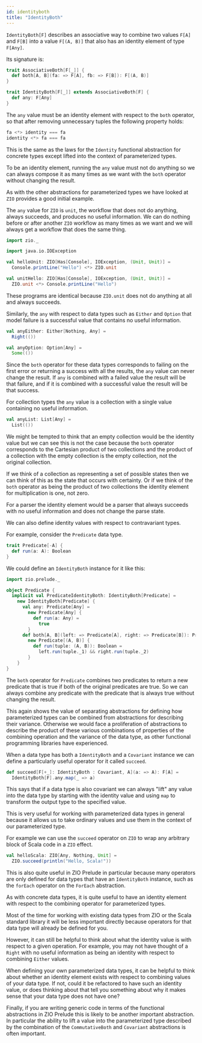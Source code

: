 ```yaml
---
id: identityboth
title: "IdentityBoth"
---
```


`IdentityBoth[F]` describes an associative way to combine two values `F[A]` and `F[B]` into a value `F[(A, B)]` that also has an identity element of type `F[Any]`.

Its signature is:

```scala mdoc
trait AssociativeBoth[F[_]] {
  def both[A, B](fa: => F[A], fb: => F[B]): F[(A, B)]
}

trait IdentityBoth[F[_]] extends AssociativeBoth[F] {
  def any: F[Any]
}
```

The `any` value must be an identity element with respect to the `both` operator, so that after removing unnecessary tuples the following property holds:

```scala
fa <*> identity === fa
identity <*> fa === fa
```

This is the same as the laws for the `Identity` functional abstraction for concrete types except lifted into the context of parameterized types.

To be an identity element, running the `any` value must not do anything so we can always compose it as many times as we want with the `both` operator without changing the result.

As with the other abstractions for parameterized types we have looked at `ZIO` provides a good initial example.

The `any` value for `ZIO` is `unit`, the workflow that does not do anything, always succeeds, and produces no useful information. We can do nothing before or after another `ZIO` workflow as many times as we want and we will always get a workflow that does the same thing.

```scala mdoc:reset
import zio._

import java.io.IOException

val helloUnit: ZIO[Has[Console], IOException, (Unit, Unit)] =
  Console.printLine("Hello") <*> ZIO.unit

val unitHello: ZIO[Has[Console], IOException, (Unit, Unit)] =
  ZIO.unit <*> Console.printLine("Hello")
```

These programs are identical because `ZIO.unit` does not do anything at all and always succeeds.

Similarly, the `any` with respect to data types such as `Either` and `Option` that model failure is a successful value that contains no useful information.

```scala mdoc
val anyEither: Either[Nothing, Any] =
  Right(())

val anyOption: Option[Any] =
  Some(())
```

Since the `both` operator for these data types corresponds to failing on the first error or returning a success with all the results, the `any` value can never change the result. If `any` is combined with a failed value the result will be that failure, and if it is combined with a successful value the result will be that success.

For collection types the `any` value is a collection with a single value containing no useful information.

```scala mdoc
val anyList: List[Any] =
  List(())
```

We might be tempted to think that an empty collection would be the identity value but we can see this is not the case because the `both` operator corresponds to the Cartesian product of two collections and the product of a collection with the empty collection is the empty collection, not the original collection.

If we think of a collection as representing a set of possible states then we can think of this as the state that occurs with certainty. Or if we think of the `both` operator as being the product of two collections the identity element for multiplication is one, not zero.

For a parser the identity element would be a parser that always succeeds with no useful information and does not change the parse state.

We can also define identity values with respect to contravariant types.

For example, consider the `Predicate` data type.

```scala mdoc
trait Predicate[-A] {
  def run(a: A): Boolean
}
```

We could define an `IdentityBoth` instance for it like this:

```scala mdoc
import zio.prelude._

object Predicate {
  implicit val PredicateIdentityBoth: IdentityBoth[Predicate] =
    new IdentityBoth[Predicate] {
      val any: Predicate[Any] =
        new Predicate[Any] {
          def run(a: Any) =
            true
        }
      def both[A, B](left: => Predicate[A], right: => Predicate[B]): Predicate[(A, B)] =
        new Predicate[(A, B)] {
          def run(tuple: (A, B)): Boolean =
            left.run(tuple._1) && right.run(tuple._2)
        }
    }
}
```

The `both` operator for `Predicate` combines two predicates to return a new predicate that is true if both of the original predicates are true. So we can always combine any predicate with the predicate that is always true without changing the result.

This again shows the value of separating abstractions for defining how parameterized types can be combined from abstractions for describing their variance. Otherwise we would face a proliferation of abstractions to describe the product of these various combinations of properties of the combining operation and the variance of the data type, as other functional programming libraries have experienced.

When a data type has both a `IdentityBoth` and a `Covariant` instance we can define a particularly useful operator for it called `succeed`.

```scala mdoc
def succeed[F[+_]: IdentityBoth : Covariant, A](a: => A): F[A] =
  IdentityBoth[F].any.map(_ => a)
```

This says that if a data type is also covariant we can always "lift" any value into the data type by starting with the identity value and using `map` to transform the output type to the specified value.

This is very useful for working with parameterized data types in general because it allows us to take ordinary values and use them in the context of our parameterized type.

For example we can use the `succeed` operator on `ZIO` to wrap any arbitrary block of Scala code in a `ZIO` effect.

```scala mdoc
val helloScala: ZIO[Any, Nothing, Unit] =
  ZIO.succeed(println("Hello, Scala!"))
```

This is also quite useful in ZIO Prelude in particular because many operators are only defined for data types that have an `IdentityBoth` instance, such as the `forEach` operator on the `ForEach` abstraction.

As with concrete data types, it is quite useful to have an identity element with respect to the combining operator for parameterized types.

Most of the time for working with existing data types from ZIO or the Scala standard library it will be less important directly because operators for that data type will already be defined for you.

However, it can still be helpful to think about what the identity value is with respect to a given operation. For example, you may not have thought of a `Right` with no useful information as being an identity with respect to combining `Either` values.

When defining your own parameterized data types, it can be helpful to think about whether an identity element exists with respect to combining values of your data type. If not, could it be refactored to have such an identity value, or does thinking about that tell you something about why it makes sense that your data type does not have one?

Finally, if you are writing generic code in terms of the functional abstractions in ZIO Prelude this is likely to be another important abstraction. In particular the ability to lift a value into the parameterized type described by the combination of the `CommutativeBoth` and `Covariant` abstractions is often important.
